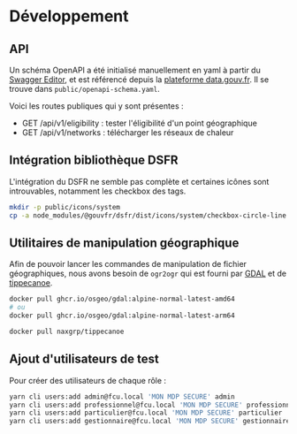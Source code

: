 # Développement

## API

Un schéma OpenAPI a été initialisé manuellement en yaml à partir du [Swagger Editor](https://editor-next.swagger.io/), et est référencé depuis la [plateforme data.gouv.fr](https://www.data.gouv.fr/fr/dataservices/api-france-chaleur-urbaine/).
Il se trouve dans `public/openapi-schema.yaml`.

Voici les routes publiques qui y sont présentes :
- GET /api/v1/eligibility : tester l'éligibilité d'un point géographique
- GET /api/v1/networks : télécharger les réseaux de chaleur


## Intégration bibliothèque DSFR

L'intégration du DSFR ne semble pas complète et certaines icônes sont introuvables, notamment les checkbox des tags.

```sh
mkdir -p public/icons/system
cp -a node_modules/@gouvfr/dsfr/dist/icons/system/checkbox-circle-line.svg public/icons/system/checkbox-circle-line.svg
```

## Utilitaires de manipulation géographique

Afin de pouvoir lancer les commandes de manipulation de fichier géographiques, nous avons besoin de `ogr2ogr` qui est fourni par [GDAL](https://gdal.org/en/stable/download.html) et de [tippecanoe](https://github.com/mapbox/tippecanoe).

```sh
docker pull ghcr.io/osgeo/gdal:alpine-normal-latest-amd64
# ou
docker pull ghcr.io/osgeo/gdal:alpine-normal-latest-arm64

docker pull naxgrp/tippecanoe
```

## Ajout d'utilisateurs de test

Pour créer des utilisateurs de chaque rôle :
```sh
yarn cli users:add admin@fcu.local 'MON MDP SECURE' admin
yarn cli users:add professionnel@fcu.local 'MON MDP SECURE' professionnel
yarn cli users:add particulier@fcu.local 'MON MDP SECURE' particulier
yarn cli users:add gestionnaire@fcu.local 'MON MDP SECURE' gestionnaire ENGIE_2407C,ENGIE_2305C,ENGIE_7615C,ENGIE_6105C
```